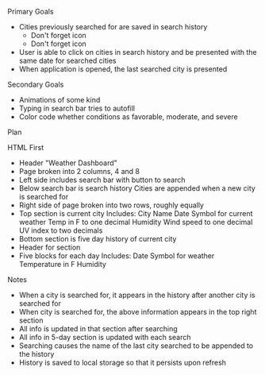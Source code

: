 Primary Goals

<!-- - Ability to search for different cities -->
<!-- - Searching for cities displays current and future conditions for that city -->

- Cities previously searched for are saved in search history
  <!-- - User is presented with city name, the date, and an icon for weather conditions, the temperature, the humidity, the wind speed, and UV index -->
  - Don't forget icon
  <!-- - When viewing the 5-day forecast of city, date is displayed along with icons for weather conditions, the temperature, and humidity -->
  - Don't forget icon
- User is able to click on cities in search history and be presented with the same date for searched cities
- When application is opened, the last searched city is presented

Secondary Goals

- Animations of some kind
- Typing in search bar tries to autofill
- Color code whether conditions as favorable, moderate, and severe

Plan

HTML First

- Header "Weather Dashboard"
- Page broken into 2 columns, 4 and 8
- Left side includes search bar with button to search
- Below search bar is search history
  Cities are appended when a new city is searched for
- Right side of page broken into two rows, roughly equally
- Top section is current city
  Includes:
  City Name
  Date
  Symbol for current weather
  Temp in F to one decimal
  Humidity
  Wind speed to one decimal
  UV index to two decimals
- Bottom section is five day history of current city
- Header for section
- Five blocks for each day
  Includes:
  Date
  Symbol for weather
  Temperature in F
  Humidity

Notes

- When a city is searched for, it appears in the history after another city is searched for
- When city is searched for, the above information appears in the top right section
- All info is updated in that section after searching
- All info in 5-day section is updated with each search
- Searching causes the name of the last city searched to be appended to the history
- History is saved to local storage so that it persists upon refresh
